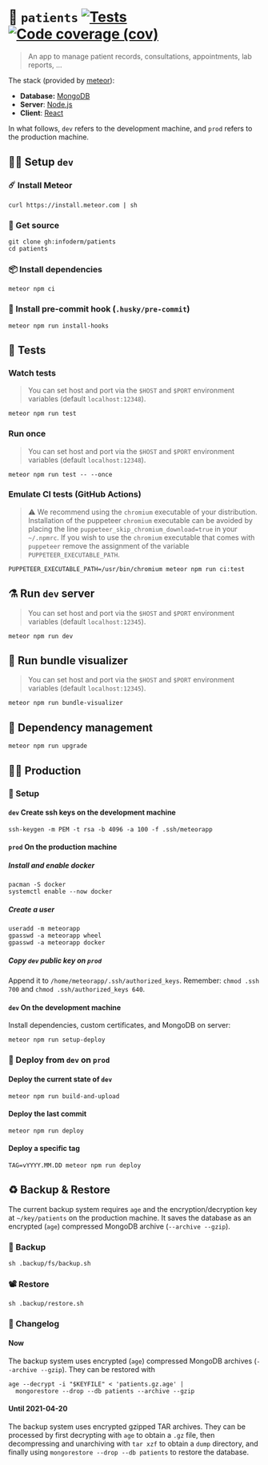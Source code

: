 :face_with_thermometer: `patients`
[![Tests](https://img.shields.io/github/workflow/status/infoderm/patients/ci:test?event=push&label=tests)](https://github.com/infoderm/patients/actions/workflows/ci:test.yml?query=branch:main)
[![Code coverage (cov)](https://img.shields.io/codecov/c/gh/infoderm/patients/main.svg)](https://codecov.io/gh/infoderm/patients)
==

> An app to manage patient records, consultations,
> appointments, lab reports, ...

The stack (provided by  [meteor](https://meteor.com)):
  - **Database:** [MongoDB](https://mongodb.com)
  - **Server**: [Node.js](https://nodejs.org)
  - **Client**: [React](https://reactjs.org)


In what follows, `dev` refers to the development machine, and `prod` refers to
the production machine.


## :woman_technologist: Setup `dev`

### :comet: Install Meteor

    curl https://install.meteor.com | sh

### :scroll: Get source

    git clone gh:infoderm/patients
    cd patients

### :package: Install dependencies

    meteor npm ci

### :fishing_pole_and_fish: Install pre-commit hook (`.husky/pre-commit`)

    meteor npm run install-hooks

## :microscope: Tests

### Watch tests

> You can set host and port via the `$HOST` and `$PORT` environment variables (default `localhost:12348`).

    meteor npm run test

### Run once

> You can set host and port via the `$HOST` and `$PORT` environment variables (default `localhost:12348`).

    meteor npm run test -- --once

### Emulate CI tests (GitHub Actions)
> :warning: We recommend using the `chromium` executable of your distribution. Installation of the
puppeteer `chromium` executable can be avoided by placing the line
`puppeteer_skip_chromium_download=true` in your `~/.npmrc`. If you wish to use
the `chromium` executable that comes with `puppeteer` remove the assignment of the variable
`PUPPETEER_EXECUTABLE_PATH`.

    PUPPETEER_EXECUTABLE_PATH=/usr/bin/chromium meteor npm run ci:test

## :alembic: Run `dev` server

> You can set host and port via the `$HOST` and `$PORT` environment variables (default `localhost:12345`).

    meteor npm run dev

## :elephant: Run bundle visualizer

> You can set host and port via the `$HOST` and `$PORT` environment variables (default `localhost:12345`).

    meteor npm run bundle-visualizer

## :gift: Dependency management

    meteor npm run upgrade

## :woman_health_worker: Production

### :wrench: Setup

#### `dev` Create ssh keys on the development machine

    ssh-keygen -m PEM -t rsa -b 4096 -a 100 -f .ssh/meteorapp

#### `prod` On the production machine

##### Install and enable docker

    pacman -S docker
    systemctl enable --now docker

##### Create a user

    useradd -m meteorapp
    gpasswd -a meteorapp wheel
    gpasswd -a meteorapp docker

##### Copy `dev` public key on `prod`

Append it to `/home/meteorapp/.ssh/authorized_keys`.
Remember: `chmod .ssh 700` and `chmod .ssh/authorized_keys 640`.

#### `dev` On the development machine
Install dependencies, custom certificates, and MongoDB on server:

    meteor npm run setup-deploy

### :rocket: Deploy from `dev` on `prod`

#### Deploy the current state of `dev`

    meteor npm run build-and-upload

#### Deploy the last commit

    meteor npm run deploy

#### Deploy a specific tag

    TAG=vYYYY.MM.DD meteor npm run deploy

## :recycle: Backup & Restore

The current backup system requires `age` and the encryption/decryption key at
`~/key/patients` on the production machine. It saves the database as an
encrypted (`age`) compressed MongoDB archive (`--archive --gzip`).

### :movie_camera: Backup

    sh .backup/fs/backup.sh

### :film_projector: Restore

    sh .backup/restore.sh

### :scroll: Changelog

#### Now

The backup system uses encrypted (`age`) compressed MongoDB archives
(`--archive --gzip`). They can be restored with

    age --decrypt -i "$KEYFILE" < 'patients.gz.age' |
      mongorestore --drop --db patients --archive --gzip

#### Until 2021-04-20

The backup system uses encrypted gzipped TAR archives. They can be processed by
first decrypting with `age` to obtain a `.gz` file, then decompressing and
unarchiving with `tar xzf` to obtain a `dump` directory, and finally using
`mongorestore --drop --db patients` to restore the database.
